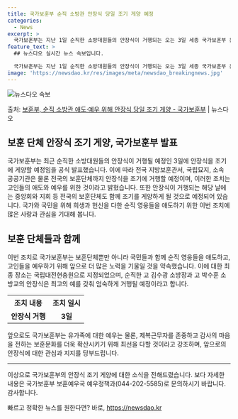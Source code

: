 ```yaml
---
title: 국가보훈부 순직 소방관 안장식 당일 조기 게양 예정
categories:
  - News
excerpt: >
  국가보훈부는 지난 1일 순직한 소방대원들의 안장식이 거행되는 오는 3일 세종 국가보훈부 본부를 포함한 전국 …
feature_text: >
  ## 뉴스다오 실시간 뉴스 속보입니다.

  국가보훈부는 지난 1일 순직한 소방대원들의 안장식이 거행되는 오는 3일 세종 국가보훈부 본부를 포함한 전국 …
image: 'https://newsdao.kr/res/images/meta/newsdao_breakingnews.jpg'
---
```


![뉴스다오 속보](https://newsdao.kr/res/images/meta/newsdao_breakingnews.jpg)

<p>출처: <a href="https://newsdao.kr/3103" rel="dofollow">보훈부, 순직 소방관 애도·예우 위해 안장식 당일 조기 게양 - 국가보훈부</a> | 뉴스다오</p>

<h2>보훈 단체 안장식 조기 게양, 국가보훈부 발표</h2>

<p data-ke-size="size16">국가보훈부는 최근 순직한 소방대원들의 안장식이 거행될 예정인 3일에 안장식을 조기에 게양할 예정임을 공식 발표했습니다. 이에 따라 전국 지방보훈관서, 국립묘지, 소속 공공기관은 물론 전국의 보훈단체까지 안장식을 조기에 거행할 예정이며, 이러한 조치는 고인들의 애도와 예우를 위한 것이라고 밝혔습니다. 또한 안장식이 거행되는 해당 날에는 중앙회와 지회 등 전국의 보훈단체도 함께 조기를 게양하게 될 것으로 예정되어 있습니다. 국가와 국민을 위해 희생과 헌신을 다한 순직 영웅들을 애도하기 위한 이번 조치에 많은 사랑과 관심을 기대해 봅니다.</p>

<h2 data-ke-size="size26">보훈 단체들과 함께</h2>

<p data-ke-size="size16">이번 조치로 국가보훈부는 보훈단체뿐만 아니라 국민들과 함께 순직 영웅들을 애도하고, 고인들을 예우하기 위해 앞으로 더 많은 노력을 기울일 것을 약속했습니다. 이에 대한 최종 장소는 국립대전현충원으로 지정되었으며, 순직한 고 김수광 소방장과 고 박수훈 소방교의 안장식은 최고의 예를 갖춰 엄숙하게 거행될 예정이라고 합니다.</p>

<table>
    <tr>
        <th>조치 내용</th>
        <th>조치 일시</th>
    </tr>
    <tr>
        <td style="text-align: center; height: 17px;"><b>안장식 거행</b></td>
        <td style="text-align: center; height: 17px;"><b>3일</b></td>
    </tr>
</table>

<p data-ke-size="size16">앞으로도 국가보훈부는 유가족에 대한 예우는 물론, 제복근무자를 존중하고 감사의 마음을 전하는 보훈문화를 더욱 확산시키기 위해 최선을 다할 것이라고 강조하며, 앞으로의 안장식에 대한 관심과 지지를 당부드립니다.</p>

<hr>

<p data-ke-size="size16">이상으로 국가보훈부의 안장식 조기 게양에 대한 소식을 전해드렸습니다. 보다 자세한 내용은 국가보훈부 보훈예우국 예우정책과(044-202-5585)로 문의하시기 바랍니다. 감사합니다.</p> 

빠르고 정확한 뉴스를 원한다면? 바로, <a href="https://newsdao.kr" rel="dofollow">https://newsdao.kr</a>


    
